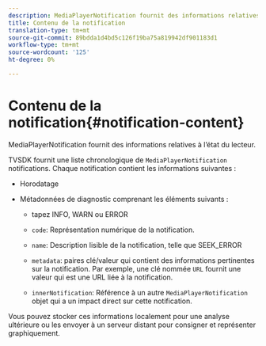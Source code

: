 ```yaml
---
description: MediaPlayerNotification fournit des informations relatives à l’état du lecteur.
title: Contenu de la notification
translation-type: tm+mt
source-git-commit: 89bdda1d4bd5c126f19ba75a819942df901183d1
workflow-type: tm+mt
source-wordcount: '125'
ht-degree: 0%

---
```



# Contenu de la notification{#notification-content}

MediaPlayerNotification fournit des informations relatives à l’état du lecteur.

TVSDK fournit une liste chronologique de `MediaPlayerNotification` notifications. Chaque notification contient les informations suivantes :

* Horodatage
* Métadonnées de diagnostic comprenant les éléments suivants :

   * tapez INFO, WARN ou ERROR
   * `code`: Représentation numérique de la notification.
   * `name`: Description lisible de la notification, telle que SEEK_ERROR
   * `metadata`: paires clé/valeur qui contient des informations pertinentes sur la notification. Par exemple, une clé nommée `URL` fournit une valeur qui est une URL liée à la notification.

   * `innerNotification`: Référence à un autre  `MediaPlayerNotification` objet qui a un impact direct sur cette notification.

Vous pouvez stocker ces informations localement pour une analyse ultérieure ou les envoyer à un serveur distant pour consigner et représenter graphiquement.
